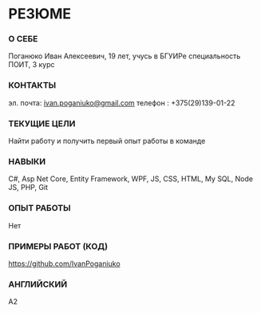 
# РЕЗЮМЕ

### О СЕБЕ

Поганюко Иван Алексеевич, 19 лет, учусь в БГУИРе специальность ПОИТ, 3 курс

### КОНТАКТЫ

эл. почта: ivan.poganiuko@gmail.com
телефон  : +375(29)139-01-22

### ТЕКУЩИЕ ЦЕЛИ

Найти работу и получить первый опыт работы в команде

### НАВЫКИ

C#, Asp Net Core, Entity Framework, WPF, JS, CSS, HTML, My SQL, Node JS, PHP, Git 

### ОПЫТ РАБОТЫ

Нет

### ПРИМЕРЫ РАБОТ (КОД)

https://github.com/IvanPoganiuko

### АНГЛИЙСКИЙ

A2
